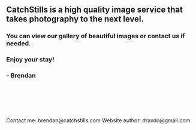 ## CatchStills is a high quality image service that takes photography to the next level.

### You can view our gallery of beautiful images or contact us if needed.

### Enjoy your stay!

### - Brendan

<br>
<br>
<br>
<br>
<br>
Contact me: brendan@catchstills.com
Website author: draxdo@gmail.com
<br>
<br>
<br>
<br>
<br>